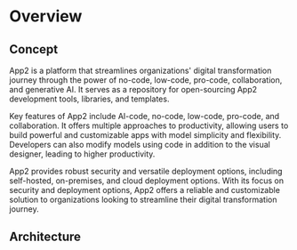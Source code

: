 # Overview

## Concept

App2 is a platform that streamlines organizations' digital transformation journey through the power of no-code, low-code, pro-code, collaboration, and generative AI. It serves as a repository for open-sourcing App2 development tools, libraries, and templates.

Key features of App2 include AI-code, no-code, low-code, pro-code, and collaboration. It offers multiple approaches to productivity, allowing users to build powerful and customizable apps with model simplicity and flexibility. Developers can also modify models using code in addition to the visual designer, leading to higher productivity.

App2 provides robust security and versatile deployment options, including self-hosted, on-premises, and cloud deployment options. With its focus on security and deployment options, App2 offers a reliable and customizable solution to organizations looking to streamline their digital transformation journey.

## Architecture
